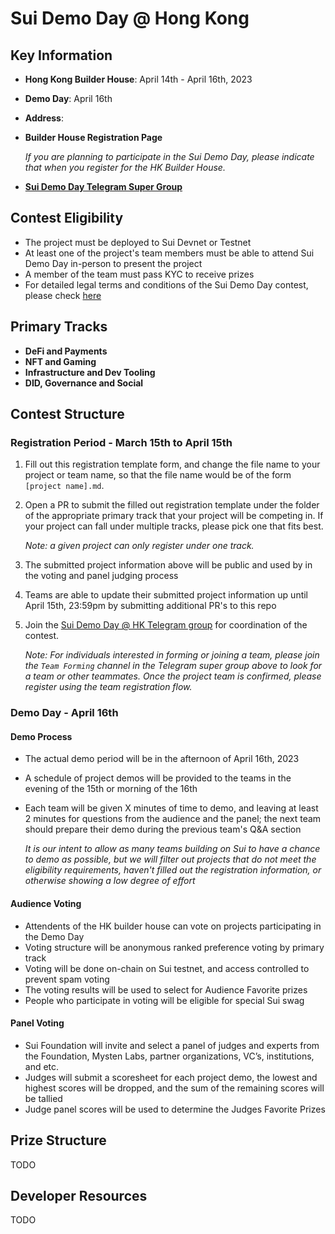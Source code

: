 # Sui Demo Day @ Hong Kong

## Key Information

- **Hong Kong Builder House**: April 14th - April 16th, 2023
- **Demo Day**: April 16th
- **Address**: 
- **Builder House Registration Page**

    _If you are planning to participate in the Sui Demo Day, please indicate that when you register for the HK Builder House._

- [**Sui Demo Day Telegram Super Group**](https://t.me/sui_demo_day_hk)

## Contest Eligibility

- The project must be deployed to Sui Devnet or Testnet 
- At least one of the project's team members must be able to attend Sui Demo Day in-person to present the project
- A member of the team must pass KYC to receive prizes
- For detailed legal terms and conditions of the Sui Demo Day contest, please check [here](placeholder)

## Primary Tracks

- **DeFi and Payments**
- **NFT and Gaming**
- **Infrastructure and Dev Tooling**
- **DID, Governance and Social**

## Contest Structure

### Registration Period - March 15th to April 15th

1. Fill out this registration template form, and change the file name to your project or team name, so that the file name would be of the form `[project name].md`. 

2. Open a PR to submit the filled out registration template under the folder of the appropriate primary track that your project will be competing in. If your project can fall under multiple tracks, please pick one that fits best. 
    
    _Note: a given project can only register under one track._

3. The submitted project information above will be public and used by in the voting and panel judging process

4. Teams are able to update their submitted project information up until April 15th, 23:59pm by submitting additional PR's to this repo

5. Join the [Sui Demo Day @ HK Telegram group](https://t.me/sui_demo_day_hk) for coordination of the contest.

    _Note: For individuals interested in forming or joining a team, please join the `Team Forming` channel in the Telegram super group above to look for a team or other teammates. Once the project team is confirmed, please register using the team registration flow._

### Demo Day - April 16th

#### Demo Process

- The actual demo period will be in the afternoon of April 16th, 2023
- A schedule of project demos will be provided to the teams in the evening of the 15th or morning of the 16th
- Each team will be given X minutes of time to demo, and leaving at least 2 minutes for questions from the audience and the panel; the next team should prepare their demo during the previous team's Q&A section

    *It is our intent to allow as many teams building on Sui to have a chance to demo as possible, but we will filter out projects that do not meet the eligibility requirements, haven't filled out the registration information, or otherwise showing a low degree of effort*

#### Audience Voting

- Attendents of the HK builder house can vote on projects participating in the Demo Day
- Voting structure will be anonymous ranked preference voting by primary track
- Voting will be done on-chain on Sui testnet, and access controlled to prevent spam voting
- The voting results will be used to select for Audience Favorite prizes
- People who participate in voting will be eligible for special Sui swag

#### Panel Voting

- Sui Foundation will invite and select a panel of judges and experts from the Foundation, Mysten Labs, partner organizations, VC’s, institutions, and etc.
- Judges will submit a scoresheet for each project demo, the lowest and highest scores will be dropped, and the sum of the remaining scores will be tallied
- Judge panel scores will be used to determine the Judges Favorite Prizes

## Prize Structure

TODO

## Developer Resources

TODO
